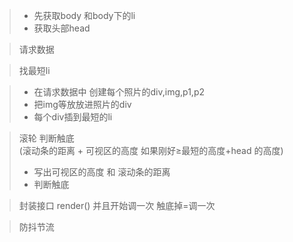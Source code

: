 >-  先获取body 和body下的li 
>-  获取头部head

> 请求数据

> 找最短li

> - 在请求数据中 创建每个照片的div,img,p1,p2
>- 把img等放放进照片的div
>- 每个div插到最短的li

> 滚轮 判断触底   
(滚动条的距离 + 可视区的高度 如果刚好≥最短的高度+head 的高度)
>- 写出可视区的高度 和 滚动条的距离 
>- 判断触底

> 封装接口  render()    并且开始调一次 触底掉=调一次

> 防抖节流
